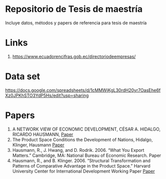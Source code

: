 # Repositorio de Tesis de maestría
Incluye datos, métodos y papers de referencia para tesis de maestría
# Links
1. https://www.ecuadorencifras.gob.ec/directoriodeempresas/
# Data set
https://docs.google.com/spreadsheets/d/1cMMWjKgL30rdH20yr7OasEhe6fXz0JPKhSTO3YdP5Hs/edit?usp=sharing
# Papers
1. A NETWORK VIEW OF ECONOMIC DEVELOPMENT, CÉSAR A. HIDALGO, RICARDO HAUSMANN, <a href="https://static1.squarespace.com/static/5759bc7886db431d658b7d33/t/5783bd92b3db2b8f172eb722/1468251540792/HidalgoHausmann_DAI_2008.pdf" target="_blank">Paper</a>
2. The Product Space Conditions the Development of Nations, Hidalgo, Klinger, Hausmann <a href="https://arxiv.org/ftp/arxiv/papers/0708/0708.2090.pdf" target="_blank">Paper</a>
3. Hausmann, R., J. Hwang, and D. Rodrik. 2006. “What You Export Matters.” Cambridge, MA: National Bureau of Economic Research. <a scr="" target="_blank">Paper</a>
4. Hausmann, R., and B. Klinger. 2006. “Structural Transformation and Patterns of Comparative
Advantage in the Product Space.” Harvard University Center for International
Development Working Paper  <a href="https://growthlab.cid.harvard.edu/files/growthlab/files/128.pdf"  target="_blank">Paper</a>
